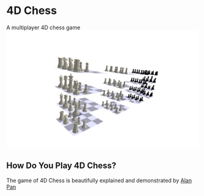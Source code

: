 
# 4D Chess
A multiplayer 4D chess game
<a href="http://briansantoso.github.io/4D-Chess">![alt tag](https://raw.githubusercontent.com/BrianSantoso/images/master/4D-Chess/4dchessgif.gif)</a>
## How Do You Play 4D Chess?
The game of 4D Chess is beautifully explained and demonstrated by [Alan Pan](https://www.youtube.com/watch?v=3wFQPSEPgWc)


